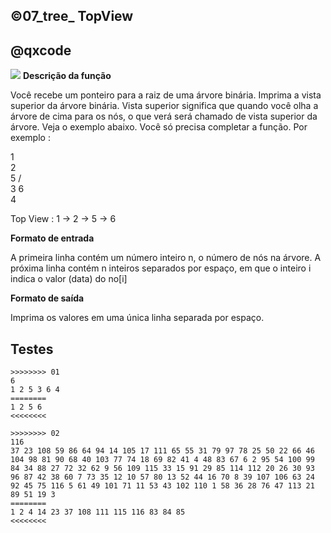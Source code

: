 ## ©07_tree_ TopView
## @qxcode

![](__capa.jpg)
**Descrição da função**

Você recebe um ponteiro para a raiz de uma árvore binária. Imprima a vista superior da árvore binária.
Vista superior significa que quando você olha a árvore de cima para os nós, o que verá será chamado de vista superior da árvore. Veja o exemplo abaixo.
Você só precisa completar a função.
Por exemplo :

  1
    \
     2
      \
       5
      /  \
     3    6
      \
       4

Top View : 1 -> 2 -> 5 -> 6

**Formato de entrada**

A primeira linha contém um número inteiro n, o número de nós na árvore.
A próxima linha contém n inteiros separados por espaço, em que o inteiro i indica o valor (data) do no[i]

**Formato de saída**

Imprima os valores em uma única linha separada por espaço.

## Testes

```
>>>>>>>> 01
6
1 2 5 3 6 4
========
1 2 5 6
<<<<<<<<

>>>>>>>> 02
116
37 23 108 59 86 64 94 14 105 17 111 65 55 31 79 97 78 25 50 22 66 46 104 98 81 90 68 40 103 77 74 18 69 82 41 4 48 83 67 6 2 95 54 100 99 84 34 88 27 72 32 62 9 56 109 115 33 15 91 29 85 114 112 20 26 30 93 96 87 42 38 60 7 73 35 12 10 57 80 13 52 44 16 70 8 39 107 106 63 24 92 45 75 116 5 61 49 101 71 11 53 43 102 110 1 58 36 28 76 47 113 21 89 51 19 3
========
1 2 4 14 23 37 108 111 115 116 83 84 85
<<<<<<<<
```
